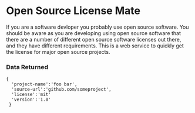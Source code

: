 # Open Source License Mate

If you are a software devloper you probably use open source software. You should be aware as you are developing using open source software that there are a number of different open source software licenses out there, and they have different requirements. This is a web service to quickly get the license for major open source projects.

### Data Returned
```
{
  'project-name':'foo bar',
  'source-url':'github.com/someproject',
  'license':'mit'
  'version':'1.0'
 }
```
